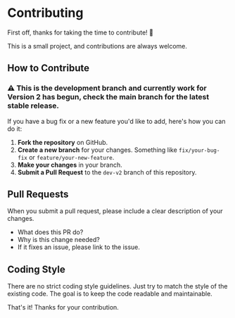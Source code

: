 # Contributing

First off, thanks for taking the time to contribute! 🎉

This is a small project, and contributions are always welcome.

## How to Contribute

### ⚠️ This is the development branch and currently work for Version 2 has begun, check the main branch for the latest stable release.

If you have a bug fix or a new feature you'd like to add, here's how you can do it:

1.  **Fork the repository** on GitHub.
2.  **Create a new branch** for your changes. Something like `fix/your-bug-fix` or `feature/your-new-feature`.
3.  **Make your changes** in your branch.
4.  **Submit a Pull Request** to the `dev-v2` branch of this repository.

## Pull Requests

When you submit a pull request, please include a clear description of your changes.

-   What does this PR do?
-   Why is this change needed?
-   If it fixes an issue, please link to the issue.

## Coding Style

There are no strict coding style guidelines. Just try to match the style of the existing code. The goal is to keep the code readable and maintainable.

That's it! Thanks for your contribution.

